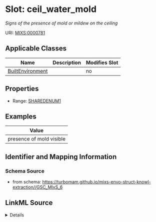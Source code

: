 # Slot: ceil_water_mold


_Signs of the presence of mold or mildew on the ceiling_



URI: [MIXS:0000781](https://w3id.org/mixs/0000781)



<!-- no inheritance hierarchy -->




## Applicable Classes

| Name | Description | Modifies Slot |
| --- | --- | --- |
[BuiltEnvironment](BuiltEnvironment.md) |  |  no  |







## Properties

* Range: [SHAREDENUM1](SHAREDENUM1.md)






## Examples

| Value |
| --- |
| presence of mold visible |

## Identifier and Mapping Information







### Schema Source


* from schema: https://turbomam.github.io/mixs-envo-struct-knowl-extraction//GSC_MIxS_6




## LinkML Source

<details>
```yaml
name: ceil_water_mold
description: Signs of the presence of mold or mildew on the ceiling
title: ceiling signs of water/mold
notes:
- ceiling
examples:
- value: presence of mold visible
from_schema: https://turbomam.github.io/mixs-envo-struct-knowl-extraction//GSC_MIxS_6
rank: 1000
slot_uri: MIXS:0000781
multivalued: false
alias: ceil_water_mold
domain_of:
- BuiltEnvironment
range: SHARED_ENUM_1
required: false
recommended: false

```
</details>